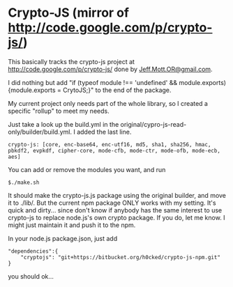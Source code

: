 Crypto-JS (mirror of http://code.google.com/p/crypto-js/)
=============

This basically tracks the crypto-js project at http://code.google.com/p/crypto-js/ done by Jeff.Mott.OR@gmail.com.

I did nothing but add "if (typeof module !== 'undefined' && module.exports) {module.exports = CrytoJS;}" to the end of the package.

My current project only needs part of the whole library, so I created a specific "rollup" to meet my needs.

Just take a look up the build.yml in the original/cypro-js-read-only/builder/build.yml. I added the last line.
	
    crypto-js: [core, enc-base64, enc-utf16, md5, sha1, sha256, hmac, pbkdf2, evpkdf, cipher-core, mode-cfb, mode-ctr, mode-ofb, mode-ecb, aes]
    
You can add or remove the modules you want, and run

	$./make.sh
	
It should make the crypto-js.js package using the original builder, and move it to ./lib/. But the current npm package ONLY works with my setting.
It's quick and dirty... since don't know if anybody has the same interest to use crypto-js to replace node.js's own crypto package. If you do, let me know.
I might just maintain it and push it to the npm.

In your node.js package.json, just add 

	"dependencies":{
        "cryptojs": "git+https://bitbucket.org/h0cked/crypto-js-npm.git"
    }

you should ok... 


